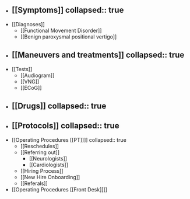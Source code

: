 - [[Symptoms]]
  collapsed:: true
	-
- [[Diagnoses]]
	- [[Functional Movement Disorder]]
	- [[Benign paroxysmal positional vertigo]]
- [[Maneuvers and treatments]]
  collapsed:: true
	-
- [[Tests]]
	- [[Audiogram]]
	- [[VNG]]
	- [[ECoG]]
- [[Drugs]]
  collapsed:: true
	-
- [[Protocols]]
  collapsed:: true
	-
- [[Operating Procedures [[PT]]]]
  collapsed:: true
	- [[Reschedules]]
	- [[Referring out]]
		- [[Neurologists]]
		- [[Cardiologists]]
	- [[Hiring Process]]
	- [[New Hire Onboarding]]
	- [[Referals]]
- [[Operating Procedures [[Front Desk]]]]
